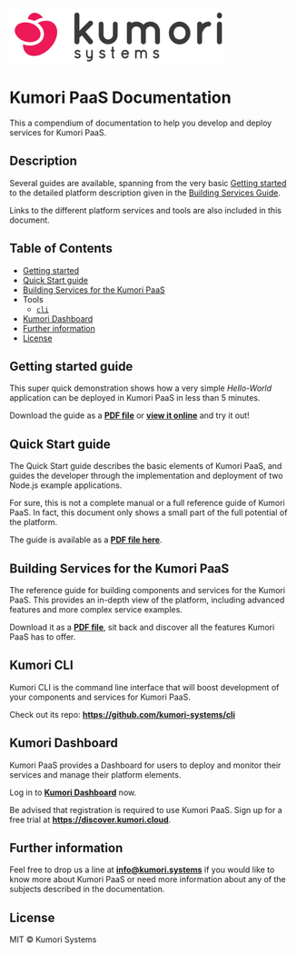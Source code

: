 [![Kumori Logo](assets/_kumori_logo_with_name_mini.png?raw=true)](https://kumori.systems)

# Kumori PaaS Documentation

This a compendium of documentation to help you develop and deploy services for
Kumori PaaS.


## Description

Several guides are available, spanning from the very basic [Getting started](#getting-started-guide)
to the detailed platform description given in the [Building Services Guide](#building-services-for-the-kumori-paas).

Links to the different platform services and tools are also included in this
document.


## Table of Contents

* [Getting started](#getting-started-guide)
* [Quick Start guide](#quick-start-guide)
* [Building Services for the Kumori PaaS](#building-services-for-the-kumori-paas)
* Tools
  * [`cli`](#kumori-cli)
* [Kumori Dashboard](#kumori-dashboard)
* [Further information](#further-information)
* [License](#license)


## Getting started guide
This super quick demonstration shows how a very simple *Hello-World* application
can be deployed in Kumori PaaS in less than 5 minutes.

Download the guide as a [**PDF file**](01-getting-started/manual.pdf) or
[**view it online**](01-getting-started/manual.adoc) and try it out!


## Quick Start guide

The Quick Start guide describes the basic elements of Kumori PaaS, and guides
the developer through the implementation and deployment of two Node.js example
applications.

For sure, this is not a complete manual or a full reference guide of Kumori
PaaS. In fact, this document only shows a small part of the full potential of
the platform.

The guide is available as a [**PDF file here**](02-quickstart-guide/manual.pdf).


## Building Services for the Kumori PaaS

The reference guide for building components and services for the Kumori PaaS.
This provides an in-depth view of the platform, including advanced features and
more complex service examples.

Download it as a [**PDF file**](03-building-services/manual.pdf), sit back and
discover all the features Kumori PaaS has to offer.


## Kumori CLI

Kumori CLI is the command line interface that will boost development of your
components and services for Kumori PaaS.

Check out its repo: **https://github.com/kumori-systems/cli**


## Kumori Dashboard

Kumori PaaS provides a Dashboard for users to deploy and monitor their services
and manage their platform elements.

Log in to [**Kumori Dashboard**](https://dashboard.baco.kumori.cloud) now.

Be advised that registration is required to use Kumori PaaS. Sign up for a free
trial at **https://discover.kumori.cloud**.


## Further information

Feel free to drop us a line at **info@kumori.systems** if you would like to know
more about Kumori PaaS or need more information about any of the subjects
described in the documentation.


## License

MIT © Kumori Systems
